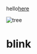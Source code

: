 hello[here](https://help.github.com/articles/publicizing-or-hiding-organization-membership/)

![tree](https://goo.gl/images/q6Pbhc)

# blink

